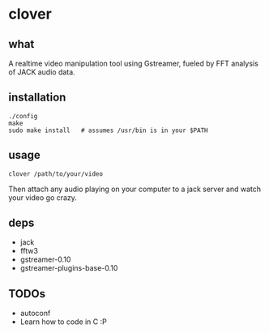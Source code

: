 # clover

## what

A realtime video manipulation tool using Gstreamer, fueled by FFT analysis of JACK audio data.

## installation

```
./config
make
sudo make install   # assumes /usr/bin is in your $PATH
```

## usage
```
clover /path/to/your/video
```
Then attach any audio playing on your computer to a jack server and watch your video go crazy.

## deps

- jack
- fftw3
- gstreamer-0.10
- gstreamer-plugins-base-0.10

## TODOs

- autoconf
- Learn how to code in C :P
